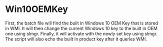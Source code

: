 # Win10OEMKey
First, the batch file will find the built in Windows 10 OEM Key that is stored in WMI. It will then change the current Windows 10 key to the built in OEM one using slmgr. Finally, it will activate with the newly set key using slmgr. The script will also echo the built in product key after it queries WMI.
